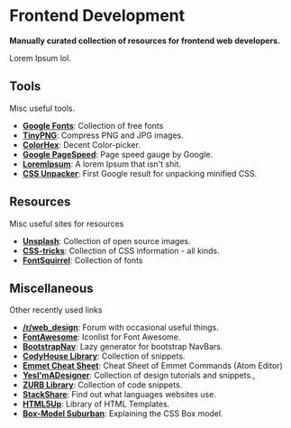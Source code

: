 # Frontend Development
**Manually curated collection of resources for frontend web developers.**

Lorem Ipsum lol.

## Tools

Misc useful tools.

+ **[Google Fonts](https://fonts.google.com/)**: Collection of free fonts
+ **[TinyPNG](https://tinypng.com/)**: Compress PNG and JPG images.
+ **[ColorHex](http://www.color-hex.com/)**: Decent Color-picker.
+ **[Google PageSpeed](https://developers.google.com/speed/pagespeed/insights/)**: Page speed gauge by Google.
+ **[LoremIpsum](http://loripsum.net/)**: A lorem Ipsum that isn't shit.
+ **[CSS Unpacker](http://cssunpacker.com/)**: First Google result for unpacking minified CSS.


## Resources

Misc useful sites for resources

+ **[Unsplash](https://unsplash.com/)**: Collection of open source images.
+ **[CSS-tricks](https://css-tricks.com/)**: Collection of CSS information - all kinds.
+ **[FontSquirrel](https://www.fontsquirrel.com/)**: Collection of fonts

## Miscellaneous

Other recently used links

+ **[/r/web_design](https://www.reddit.com/r/web_design/)**: Forum with occasional useful things.
+ **[FontAwesome](http://fontawesome.io/icons/)**: Iconlist for Font Awesome.
+ **[BootstrapNav](https://work.smarchal.com/twbscolor/index.php)**: Lazy generator for bootstrap NavBars.
+ **[CodyHouse Library](https://codyhouse.co/library/)**: Collection of snippets.
+ **[Emmet Cheat Sheet](https://docs.emmet.io/cheat-sheet/)**: Cheat Sheet of Emmet Commands (Atom Editor)
+ **[YesI'mADesigner](http://www.yesimadesigner.com/)**: Collection of design tutorials and snippets.,
+ **[ZURB Library](http://www.yesimadesigner.com/)**: Collection of code snippets.
+ **[StackShare](https://stackshare.io/)**: Find out what languages websites use.
+ **[HTML5Up](https://html5up.net/)**: Library of HTML Templates.
+ **[Box-Model Suburban](https://medium.freecodecamp.com/css-box-model-explained-by-living-in-a-boring-suburban-neighborhood-9a9e692773c1)**: Explaining the CSS Box model.

